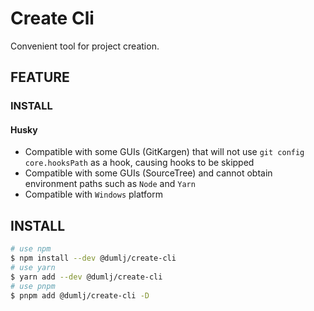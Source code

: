 <!-- This file is dynamically generated. please edit in __readme__ -->

# Create Cli

Convenient tool for project creation.

## FEATURE

### INSTALL

#### Husky

- Compatible with some GUIs (GitKargen) that will not use `git config core.hooksPath` as a hook, causing hooks to be skipped
- Compatible with some GUIs (SourceTree) and cannot obtain environment paths such as `Node` and `Yarn`
- Compatible with `Windows` platform

## INSTALL

```bash
# use npm
$ npm install --dev @dumlj/create-cli
# use yarn
$ yarn add --dev @dumlj/create-cli
# use pnpm
$ pnpm add @dumlj/create-cli -D
```
